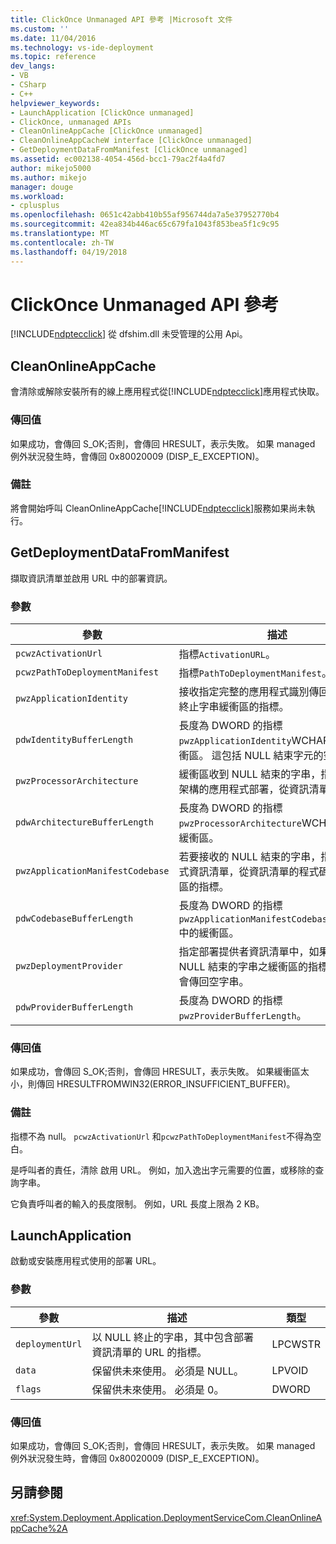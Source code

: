```yaml
---
title: ClickOnce Unmanaged API 參考 |Microsoft 文件
ms.custom: ''
ms.date: 11/04/2016
ms.technology: vs-ide-deployment
ms.topic: reference
dev_langs:
- VB
- CSharp
- C++
helpviewer_keywords:
- LaunchApplication [ClickOnce unmanaged]
- ClickOnce, unmanaged APIs
- CleanOnlineAppCache [ClickOnce unmanaged]
- CleanOnlineAppCacheW interface [ClickOnce unmanaged]
- GetDeploymentDataFromManifest [ClickOnce unmanaged]
ms.assetid: ec002138-4054-456d-bcc1-79ac2f4a4fd7
author: mikejo5000
ms.author: mikejo
manager: douge
ms.workload:
- cplusplus
ms.openlocfilehash: 0651c42abb410b55af956744da7a5e37952770b4
ms.sourcegitcommit: 42ea834b446ac65c679fa1043f853bea5f1c9c95
ms.translationtype: MT
ms.contentlocale: zh-TW
ms.lasthandoff: 04/19/2018
---
```

# <a name="clickonce-unmanaged-api-reference"></a>ClickOnce Unmanaged API 參考
[!INCLUDE[ndptecclick](../deployment/includes/ndptecclick_md.md)] 從 dfshim.dll 未受管理的公用 Api。  
  
## <a name="cleanonlineappcache"></a>CleanOnlineAppCache  
 會清除或解除安裝所有的線上應用程式從[!INCLUDE[ndptecclick](../deployment/includes/ndptecclick_md.md)]應用程式快取。  
  
### <a name="return-value"></a>傳回值  
 如果成功，會傳回 S_OK;否則，會傳回 HRESULT，表示失敗。 如果 managed 例外狀況發生時，會傳回 0x80020009 (DISP_E_EXCEPTION)。  
  
### <a name="remarks"></a>備註  
 將會開始呼叫 CleanOnlineAppCache[!INCLUDE[ndptecclick](../deployment/includes/ndptecclick_md.md)]服務如果尚未執行。  
  
## <a name="getdeploymentdatafrommanifest"></a>GetDeploymentDataFromManifest  
 擷取資訊清單並啟用 URL 中的部署資訊。  
  
### <a name="parameters"></a>參數  
  
|參數|描述|類型|  
|---------------|-----------------|----------|  
|`pcwzActivationUrl`|指標`ActivationURL`。|LPCWSTR|  
|`pcwzPathToDeploymentManifest`|指標`PathToDeploymentManifest`。|LPCWSTR|  
|`pwzApplicationIdentity`|接收指定完整的應用程式識別傳回的 NULL 終止字串緩衝區的指標。|LPWSTR|  
|`pdwIdentityBufferLength`|長度為 DWORD 的指標`pwzApplicationIdentity`WCHARs 中的緩衝區。 這包括 NULL 結束字元的空間。|LPDWORD|  
|`pwzProcessorArchitecture`|緩衝區收到 NULL 結束的字串，指定處理器架構的應用程式部署，從資訊清單的指標。|LPWSTR|  
|`pdwArchitectureBufferLength`|長度為 DWORD 的指標`pwzProcessorArchitecture`WCHARs 中的緩衝區。|LPDWORD|  
|`pwzApplicationManifestCodebase`|若要接收的 NULL 結束的字串，指定應用程式資訊清單，從資訊清單的程式碼基底緩衝區的指標。|LPWSTR|  
|`pdwCodebaseBufferLength`|長度為 DWORD 的指標`pwzApplicationManifestCodebase`WCHARs 中的緩衝區。|LPDWORD|  
|`pwzDeploymentProvider`|指定部署提供者資訊清單中，如果有接收以 NULL 結束的字串之緩衝區的指標。 否則，會傳回空字串。|LPWSTR|  
|`pdwProviderBufferLength`|長度為 DWORD 的指標`pwzProviderBufferLength`。|LPDWORD|  
  
### <a name="return-value"></a>傳回值  
 如果成功，會傳回 S_OK;否則，會傳回 HRESULT，表示失敗。 如果緩衝區太小，則傳回 HRESULTFROMWIN32(ERROR_INSUFFICIENT_BUFFER)。  
  
### <a name="remarks"></a>備註  
 指標不為 null。 `pcwzActivationUrl` 和`pcwzPathToDeploymentManifest`不得為空白。  
  
 是呼叫者的責任，清除 啟用 URL。 例如，加入逸出字元需要的位置，或移除的查詢字串。  
  
 它負責呼叫者的輸入的長度限制。 例如，URL 長度上限為 2 KB。  
  
## <a name="launchapplication"></a>LaunchApplication  
 啟動或安裝應用程式使用的部署 URL。  
  
### <a name="parameters"></a>參數  
  
|參數|描述|類型|  
|---------------|-----------------|----------|  
|`deploymentUrl`|以 NULL 終止的字串，其中包含部署資訊清單的 URL 的指標。|LPCWSTR|  
|`data`|保留供未來使用。 必須是 NULL。|LPVOID|  
|`flags`|保留供未來使用。 必須是 0。|DWORD|  
  
### <a name="return-value"></a>傳回值  
 如果成功，會傳回 S_OK;否則，會傳回 HRESULT，表示失敗。 如果 managed 例外狀況發生時，會傳回 0x80020009 (DISP_E_EXCEPTION)。  
  
## <a name="see-also"></a>另請參閱  
 <xref:System.Deployment.Application.DeploymentServiceCom.CleanOnlineAppCache%2A>